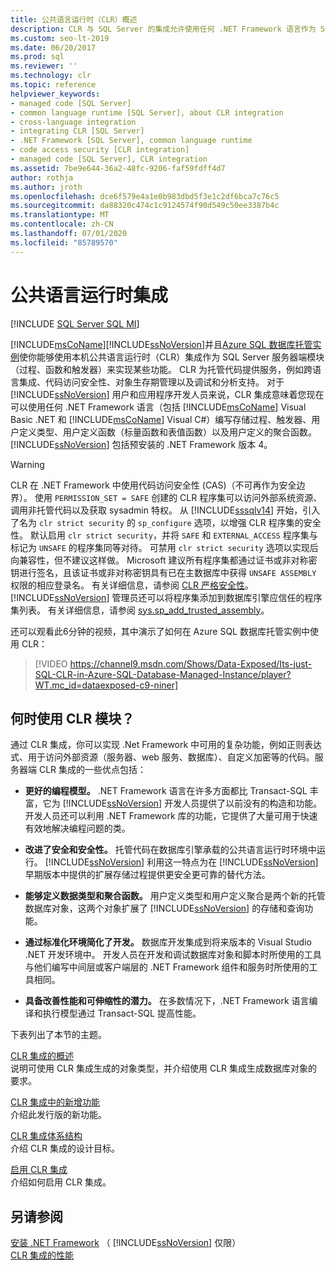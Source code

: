 ```yaml
---
title: 公共语言运行时（CLR）概述
description: CLR 与 SQL Server 的集成允许使用任何 .NET Framework 语言作为 SQL Server 服务器端模块来实现某些功能。
ms.custom: seo-lt-2019
ms.date: 06/20/2017
ms.prod: sql
ms.reviewer: ''
ms.technology: clr
ms.topic: reference
helpviewer_keywords:
- managed code [SQL Server]
- common language runtime [SQL Server], about CLR integration
- cross-language integration
- integrating CLR [SQL Server]
- .NET Framework [SQL Server], common language runtime
- code access security [CLR integration]
- managed code [SQL Server], CLR integration
ms.assetid: 7be9e644-36a2-48fc-9206-faf59fdff4d7
author: rothja
ms.author: jroth
ms.openlocfilehash: dce6f579e4a1e0b983dbd5f3e1c2df6bca7c76c5
ms.sourcegitcommit: da88320c474c1c9124574f90d549c50ee3387b4c
ms.translationtype: MT
ms.contentlocale: zh-CN
ms.lasthandoff: 07/01/2020
ms.locfileid: "85789570"
---
```

# <a name="common-language-runtime-integration"></a>公共语言运行时集成
[!INCLUDE [SQL Server SQL MI](../../includes/applies-to-version/sql-asdbmi.md)]

  [!INCLUDE[msCoName](../../includes/msconame-md.md)][!INCLUDE[ssNoVersion](../../includes/ssnoversion-md.md)]并且[Azure SQL 数据库托管实例](https://docs.microsoft.com/azure/sql-database/sql-database-managed-instance-index)使你能够使用本机公共语言运行时（CLR）集成作为 SQL Server 服务器端模块（过程、函数和触发器）来实现某些功能。 CLR 为托管代码提供服务，例如跨语言集成、代码访问安全性、对象生存期管理以及调试和分析支持。 对于 [!INCLUDE[ssNoVersion](../../includes/ssnoversion-md.md)] 用户和应用程序开发人员来说，CLR 集成意味着您现在可以使用任何 .NET Framework 语言（包括 [!INCLUDE[msCoName](../../includes/msconame-md.md)] Visual Basic .NET 和 [!INCLUDE[msCoName](../../includes/msconame-md.md)] Visual C#）编写存储过程、触发器、用户定义类型、用户定义函数（标量函数和表值函数）以及用户定义的聚合函数。 [!INCLUDE[ssNoVersion](../../includes/ssnoversion-md.md)] 包括预安装的 .NET Framework 版本 4。  

> [!WARNING]
>  CLR 在 .NET Framework 中使用代码访问安全性 (CAS)（不可再作为安全边界）。 使用 `PERMISSION_SET = SAFE` 创建的 CLR 程序集可以访问外部系统资源、调用非托管代码以及获取 sysadmin 特权。 从 [!INCLUDE[sssqlv14](../../includes/sssqlv14-md.md)] 开始，引入了名为 `clr strict security` 的 `sp_configure` 选项，以增强 CLR 程序集的安全性。 默认启用 `clr strict security`，并将 `SAFE` 和 `EXTERNAL_ACCESS` 程序集与标记为 `UNSAFE` 的程序集同等对待。 可禁用 `clr strict security` 选项以实现后向兼容性，但不建议这样做。 Microsoft 建议所有程序集都通过证书或非对称密钥进行签名，且该证书或非对称密钥具有已在主数据库中获得 `UNSAFE ASSEMBLY` 权限的相应登录名。 有关详细信息，请参阅 [CLR 严格安全性](../../database-engine/configure-windows/clr-strict-security.md)。 [!INCLUDE[ssNoVersion](../../includes/ssnoversion-md.md)] 管理员还可以将程序集添加到数据库引擎应信任的程序集列表。 有关详细信息，请参阅 [sys.sp_add_trusted_assembly](../../relational-databases/system-stored-procedures/sys-sp-add-trusted-assembly-transact-sql.md)。

还可以观看此6分钟的视频，其中演示了如何在 Azure SQL 数据库托管实例中使用 CLR：

> [!VIDEO https://channel9.msdn.com/Shows/Data-Exposed/Its-just-SQL-CLR-in-Azure-SQL-Database-Managed-Instance/player?WT.mc_id=dataexposed-c9-niner]



## <a name="when-to-use-clr-modules"></a>何时使用 CLR 模块？

通过 CLR 集成，你可以实现 .Net Framework 中可用的复杂功能，例如正则表达式、用于访问外部资源（服务器、web 服务、数据库）、自定义加密等的代码。服务器端 CLR 集成的一些优点包括：
  
-   **更好的编程模型。** .NET Framework 语言在许多方面都比 Transact-SQL 丰富，它为 [!INCLUDE[ssNoVersion](../../includes/ssnoversion-md.md)] 开发人员提供了以前没有的构造和功能。 开发人员还可以利用 .NET Framework 库的功能，它提供了大量可用于快速有效地解决编程问题的类。  
  
-   **改进了安全和安全性。** 托管代码在数据库引擎承载的公共语言运行时环境中运行。 [!INCLUDE[ssNoVersion](../../includes/ssnoversion-md.md)] 利用这一特点为在 [!INCLUDE[ssNoVersion](../../includes/ssnoversion-md.md)] 早期版本中提供的扩展存储过程提供更安全更可靠的替代方法。  
  
-   **能够定义数据类型和聚合函数。** 用户定义类型和用户定义聚合是两个新的托管数据库对象，这两个对象扩展了 [!INCLUDE[ssNoVersion](../../includes/ssnoversion-md.md)] 的存储和查询功能。  
  
-   **通过标准化环境简化了开发。** 数据库开发集成到将来版本的  Visual Studio .NET 开发环境中。 开发人员在开发和调试数据库对象和脚本时所使用的工具与他们编写中间层或客户端层的 .NET Framework 组件和服务时所使用的工具相同。  
  
-   **具备改善性能和可伸缩性的潜力。** 在多数情况下，.NET Framework 语言编译和执行模型通过 Transact-SQL 提高性能。  
  
 下表列出了本节的主题。  
  
 [CLR 集成的概述](../../relational-databases/clr-integration/clr-integration-overview.md)  
 说明可使用 CLR 集成生成的对象类型，并介绍使用 CLR 集成生成数据库对象的要求。  
  
 [CLR 集成中的新增功能](../../relational-databases/clr-integration/clr-integration-what-s-new.md)  
 介绍此发行版的新功能。  
  
 [CLR 集成体系结构](https://msdn.microsoft.com/library/05e4b872-3d21-46de-b4d5-739b5f2a0cf9)  
 介绍 CLR 集成的设计目标。  
  
 [启用 CLR 集成](../../relational-databases/clr-integration/clr-integration-enabling.md)  
 介绍如何启用 CLR 集成。  
  
## <a name="see-also"></a>另请参阅  
 [安装 .NET Framework](https://technet.microsoft.com/library/ms166014\(v=SQL.105\).aspx) （ [!INCLUDE[ssNoVersion](../../includes/ssnoversion-md.md)] 仅限）   
 [CLR 集成的性能](../../relational-databases/clr-integration/clr-integration-architecture-performance.md)  
  
  
